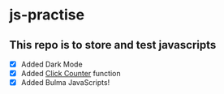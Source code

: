 # js-practise
## This repo is to store and test javascripts
- [x] Added Dark Mode
- [x] Added [Click Counter](https://github.com/shadow-prince/js-practise/blob/aae484c3fee1aa1ba75b57989f298ba9caa41b5e/functions.js#L38) function 
- [x] Added Bulma JavaScripts!
